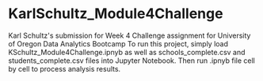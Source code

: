 # KarlSchultz_Module4Challenge
Karl Schultz's submission for Week 4 Challenge assignment for University of Oregon Data Analytics Bootcamp
To run this project, simply load KSchultz_Module4Challenge.ipnyb as well as schools_complete.csv and students_complete.csv
files into Jupyter Notebook. Then run .ipnyb file cell by cell to process analysis results.
